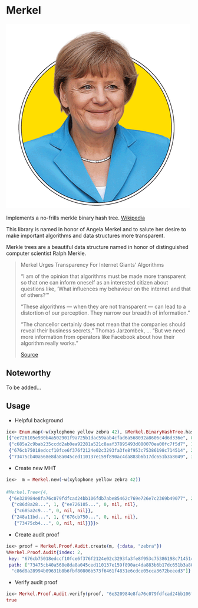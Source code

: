 Merkel
==========
![Logo](https://raw.githubusercontent.com/brpandey/merkel/master/priv/images/merkel.png)

Implements a no-frills merkle binary hash tree. [Wikipedia](https://en.wikipedia.org/wiki/Merkle_tree)

This library is named in honor of Angela Merkel and to salute her desire to make 
important algorithms and data structures more transparent.

Merkle trees are a beautiful data structure named in honor of distinguished computer scientist Ralph Merkle.


> Merkel Urges Transparency For Internet Giants’ Algorithms
>
> “I am of the opinion that algorithms must be made more transparent so that one 
> can inform oneself as an interested citizen about questions like, ‘What influences my 
> behaviour on the internet and that of others?’” 
>
> “These algorithms — when they are not transparent — can lead to a distortion of our perception. 
> They narrow our breadth of information.”
>
> “The chancellor certainly does not mean that the companies should reveal their business secrets,” 
> Thomas Jarzombek, ...
> “But we need more information from operators like Facebook about how their algorithm really works.”
> 
> [Source](http://www.newsmediauk.org/Latest/merkel-calls-for-transparency-of-internet-giants-algorithms)

## Noteworthy

To be added...


## Usage

* Helpful background

```elixir
iex> Enum.map(~w(xylophone yellow zebra 42), &Merkel.BinaryHashTree.hash/1) |> Enum.with_index
[{"ee726105e930b4a502901f9a725b1dac59aab4cfad6a568032a8606c4d6d336e", 0},
 {"c685a2c9bab235ccdd2ab0ea92281a521c8aaf37895493d080070ea00fc7f5d7", 1},
 {"676cb75018edccf10fce6f376f2124e02c3293fa3fe8f953c75386198c714514", 2},
 {"73475cb40a568e8da8a045ced110137e159f890ac4da883b6b17dc651b3a8049", 3}]
```

* Create new MHT

```elixir
iex>  m = Merkel.new(~w(xylophone yellow zebra 42))                          

#Merkel.Tree<{4,
 {"6e320984e8fa76c079fdfcad24bb106fdb7abe85462c769e726e7c2369b49077", 2,
  {"c86d8a28...", 1, {"ee726105...", 0, nil, nil},
   {"c685a2c9...", 0, nil, nil}},
  {"248a11bd...", 1, {"676cb750...", 0, nil, nil},
   {"73475cb4...", 0, nil, nil}}}}>

```

* Create audit proof

```elixir
iex> proof = Merkel.Proof.Audit.create(m, {:data, "zebra"})
%Merkel.Proof.Audit{index: 2,
 key: "676cb75018edccf10fce6f376f2124e02c3293fa3fe8f953c75386198c714514",
 path: ["73475cb40a568e8da8a045ced110137e159f890ac4da883b6b17dc651b3a8049",
  "c86d8a28994b09631b8b6fbf80806b573f6461f4831e6cdce05cca3672beeed3"]}

```

* Verify audit proof

```elixir
iex> Merkel.Proof.Audit.verify(proof, "6e320984e8fa76c079fdfcad24bb106fdb7abe85462c769e726e7c2369b49077")
true
```